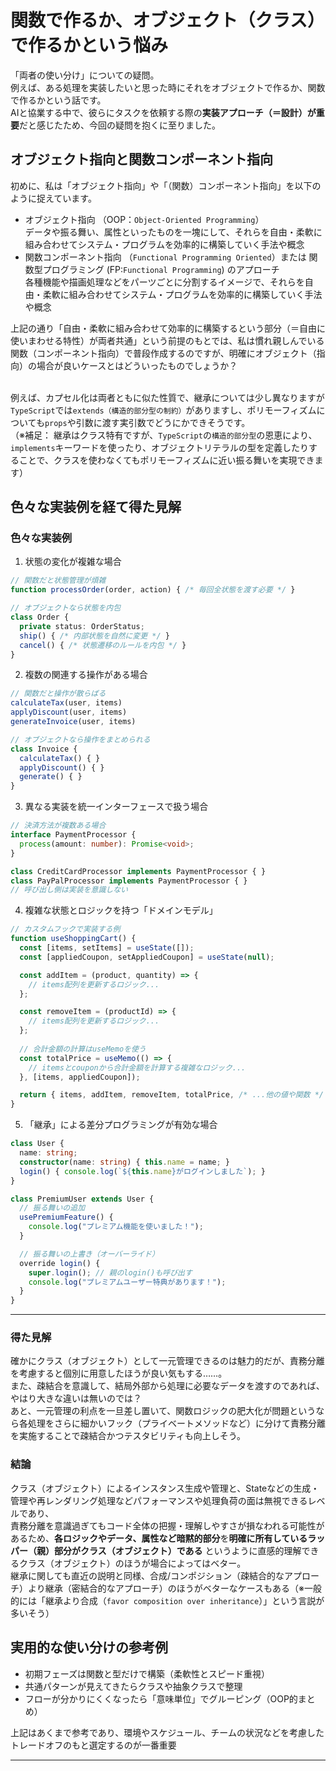 # 関数で作るか、オブジェクト（クラス）で作るかという悩み
「両者の使い分け」についての疑問。<br>
例えば、ある処理を実装したいと思った時にそれをオブジェクトで作るか、関数で作るかという話です。<br>
AIと協業する中で、彼らにタスクを依頼する際の**実装アプローチ（＝設計）が重要**だと感じたため、今回の疑問を抱くに至りました。

## オブジェクト指向と関数コンポーネント指向
初めに、私は「オブジェクト指向」や「（関数）コンポーネント指向」を以下のように捉えています。

- オブジェクト指向 （OOP：`Object-Oriented Programming`）<br>
データや振る舞い、属性といったものを一塊にして、それらを自由・柔軟に組み合わせてシステム・プログラムを効率的に構築していく手法や概念
- 関数コンポーネント指向 （`Functional Programming Oriented`）または 関数型プログラミング (FP:`Functional Programming`) のアプローチ<br>
各種機能や描画処理などをパーツごとに分割するイメージで、それらを自由・柔軟に組み合わせてシステム・プログラムを効率的に構築していく手法や概念

上記の通り「自由・柔軟に組み合わせて効率的に構築するという部分（＝自由に使いまわせる特性）が両者共通」という前提のもとでは、私は慣れ親しんでいる関数（コンポーネント指向）で普段作成するのですが、明確にオブジェクト（指向）の場合が良いケースとはどういったものでしょうか？<br><br>

例えば、カプセル化は両者ともに似た性質で、継承については少し異なりますが`TypeScript`では`extends（構造的部分型の制約）`がありますし、ポリモーフィズムについても`props`や引数に渡す実引数でどうにかできそうです。<br>
（※補足： 継承はクラス特有ですが、`TypeScript`の`構造的部分型`の恩恵により、`implements`キーワードを使ったり、オブジェクトリテラルの型を定義したりすることで、クラスを使わなくてもポリモーフィズムに近い振る舞いを実現できます）

## 色々な実装例を経て得た見解
### 色々な実装例
1. 状態の変化が複雑な場合
```ts
// 関数だと状態管理が煩雑
function processOrder(order, action) { /* 毎回全状態を渡す必要 */ }

// オブジェクトなら状態を内包
class Order {
  private status: OrderStatus;
  ship() { /* 内部状態を自然に変更 */ }
  cancel() { /* 状態遷移のルールを内包 */ }
}
```

2.  複数の関連する操作がある場合
```ts
// 関数だと操作が散らばる
calculateTax(user, items)
applyDiscount(user, items)
generateInvoice(user, items)

// オブジェクトなら操作をまとめられる
class Invoice {
  calculateTax() { }
  applyDiscount() { }
  generate() { }
}
```

3. 異なる実装を統一インターフェースで扱う場合
```ts
// 決済方法が複数ある場合
interface PaymentProcessor {
  process(amount: number): Promise<void>;
}

class CreditCardProcessor implements PaymentProcessor { }
class PayPalProcessor implements PaymentProcessor { }
// 呼び出し側は実装を意識しない
```

4. 複雑な状態とロジックを持つ「ドメインモデル」
```ts
// カスタムフックで実装する例
function useShoppingCart() {
  const [items, setItems] = useState([]);
  const [appliedCoupon, setAppliedCoupon] = useState(null);

  const addItem = (product, quantity) => {
    // items配列を更新するロジック...
  };

  const removeItem = (productId) => {
    // items配列を更新するロジック...
  };
  
  // 合計金額の計算はuseMemoを使う
  const totalPrice = useMemo(() => {
    // itemsとcouponから合計金額を計算する複雑なロジック...
  }, [items, appliedCoupon]);

  return { items, addItem, removeItem, totalPrice, /* ...他の値や関数 */ };
}
```

5. 「継承」による差分プログラミングが有効な場合
```ts
class User {
  name: string;
  constructor(name: string) { this.name = name; }
  login() { console.log(`${this.name}がログインしました`); }
}

class PremiumUser extends User {
  // 振る舞いの追加
  usePremiumFeature() {
    console.log("プレミアム機能を使いました！");
  }

  // 振る舞いの上書き（オーバーライド）
  override login() {
    super.login(); // 親のlogin()も呼び出す
    console.log("プレミアムユーザー特典があります！");
  }
}
```

---

### 得た見解
確かにクラス（オブジェクト）として一元管理できるのは魅力的だが、責務分離を考慮すると個別に用意したほうが良い気もする……。<br>
また、疎結合を意識して、結局外部から処理に必要なデータを渡すのであれば、やはり大きな違いは無いのでは？<br>
あと、一元管理の利点を一旦差し置いて、関数ロジックの肥大化が問題というなら各処理をさらに細かいフック（プライベートメソッドなど）に分けて責務分離を実施することで疎結合かつテスタビリティも向上しそう。

### 結論
クラス（オブジェクト）によるインスタンス生成や管理と、Stateなどの生成・管理や再レンダリング処理などパフォーマンスや処理負荷の面は無視できるレベルであり、<br>
責務分離を意識過ぎてもコード全体の把握・理解しやすさが損なわれる可能性があるため、**各ロジックやデータ、属性など暗黙的部分**を**明確に所有しているラッパー（親）部分がクラス（オブジェクト）である** というように直感的理解できるクラス（オブジェクト）のほうが場合によってはベター。<br>
継承に関しても直近の説明と同様、合成/コンポジション（疎結合的なアプローチ）より継承（密結合的なアプローチ）のほうがベターなケースもある（※一般的には「継承より合成（`favor composition over inheritance`）」という言説が多いそう）

## 実用的な使い分けの参考例
- 初期フェーズは関数と型だけで構築（柔軟性とスピード重視）
- 共通パターンが見えてきたらクラスや抽象クラスで整理
- フローが分かりにくくなったら「意味単位」でグルーピング（OOP的まとめ）

上記はあくまで参考であり、環境やスケジュール、チームの状況などを考慮したトレードオフのもと選定するのが一番重要

---
